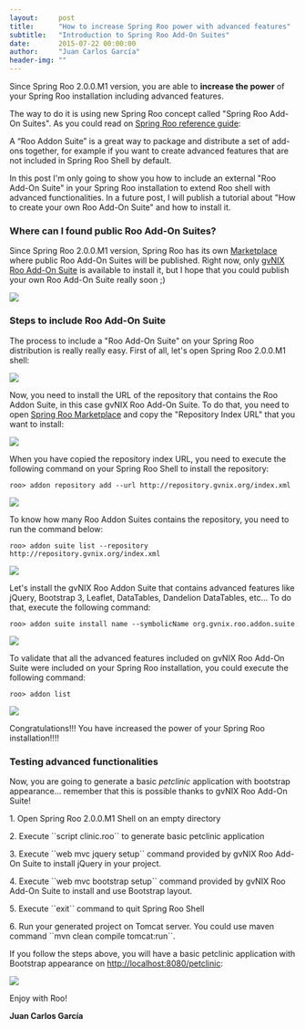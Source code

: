 ```yaml
---
layout:     post
title:      "How to increase Spring Roo power with advanced features"
subtitle:   "Introduction to Spring Roo Add-On Suites"
date:       2015-07-22 00:00:00
author:     "Juan Carlos García"
header-img: ""
---
```


<p>Since Spring Roo 2.0.0.M1 version, you are able to <b>increase the power</b> of your Spring Roo installation including advanced features.</p> 

<p>The way to do it is using new Spring Roo concept called "Spring Roo Add-On Suites". As you could read on <a href="http://docs.spring.io/spring-roo/docs/2.0.0.M1/reference/html/#roo-addon-suites">Spring Roo reference guide</a>:</p>

<quote>A “Roo Addon Suite” is a great way to package and distribute a set of add-ons together, for example if you want to create advanced features that are not included in Spring Roo Shell by default.</quote> 

<p>In this post I'm only going to show you how to include an external "Roo Add-On Suite" in your Spring Roo installation to extend Roo shell with advanced functionalities. In a future post, I will publish a tutorial about "How to create your own Roo Add-On Suite" and how to install it.</p>

<h3>Where can I found public Roo Add-On Suites?</h3>

<p>Since Spring Roo 2.0.0.M1 version, Spring Roo has its own <a href="http://projects.spring.io/spring-roo/marketplace/">Marketplace</a> where public Roo Add-On Suites will be published. Right now, only <a href="http://www.gvnix.org/en/index.html">gvNIX Roo Add-On Suite</a> is available to install it, but I hope that you could publish your own Roo Add-On Suite really soon ;)</p>

<img src="http://jcagarcia.github.io//img/gvnix-roo-addon-suite.png" />
<h3>Steps to include Roo Add-On Suite</h3>

<p>The process to include a "Roo Add-On Suite" on your Spring Roo distribution is really really easy. First of all, let's open Spring Roo 2.0.0.M1 shell:</p>

<img src="http://jcagarcia.github.io/img/spring-roo-2.0.0.M1-shell.png" />

<p>Now, you need to install the URL of the repository that contains the Roo Addon Suite, in this case gvNIX Roo Add-On Suite. To do that, you need to open <a href="http://projects.spring.io/spring-roo/marketplace/">Spring Roo Marketplace</a> and copy the "Repository Index URL" that you want to install:</p>

<img src="http://jcagarcia.github.io/img/repository-index-url.png" />

<p>When you have copied the repository index URL, you need to execute the following command on your Spring Roo Shell to install the repository:</p>

``roo> addon repository add --url http://repository.gvnix.org/index.xml``

<img src="http://jcagarcia.github.io/img/addon-repository-install.png" />

<p>To know how many Roo Addon Suites contains the repository, you need to run the command below:</p>

``roo> addon suite list --repository http://repository.gvnix.org/index.xml``

<img src="http://jcagarcia.github.io/img/addon-suite-list.png" />

<p>Let's install the gvNIX Roo Addon Suite that contains advanced features like jQuery, Bootstrap 3, Leaflet, DataTables, Dandelion DataTables, etc... To do that, execute the following command:</p>

``roo> addon suite install name --symbolicName org.gvnix.roo.addon.suite``

<img src="http://jcagarcia.github.io/img/addon-suite-install.png" />

<p>To validate that all the advanced features included on gvNIX Roo Add-On Suite were included on your Spring Roo installation, you could execute the following command:</p>

``roo> addon list``

<img src="http://jcagarcia.github.io/img/gvnix-elements.png" />

<p>Congratulations!!! You have increased the power of your Spring Roo installation!!!!</p>

<h3>Testing advanced functionalities</h3>

<p>Now, you are going to generate a basic <i>petclinic</i> application with bootstrap appearance... remember that this is possible thanks to gvNIX Roo Add-On Suite!</p>

<p>1. Open Spring Roo 2.0.0.M1 Shell on an empty directory</p>
<p>2. Execute ``script clinic.roo`` to generate basic petclinic application</p>
<p>3. Execute ``web mvc jquery setup`` command provided by gvNIX Roo Add-On Suite to install jQuery in your project.</p>
<p>4. Execute ``web mvc bootstrap setup`` command provided by gvNIX Roo Add-On Suite to install and use Bootstrap layout.</p>
<p>5. Execute ``exit`` command to quit Spring Roo Shell</p>
<p>6. Run your generated project on Tomcat server. You could use maven command ``mvn clean compile tomcat:run``.</p>

<p>If you follow the steps above, you will have a basic petclinic application with Bootstrap appearance on <a href="http://localhost:8080/petclinic">http://localhost:8080/petclinic</a>:</p>

<img src="http://jcagarcia.github.io/img/petclinic-app.png" />

<p>Enjoy with Roo!</p>
<p><b>Juan Carlos García</b></p>